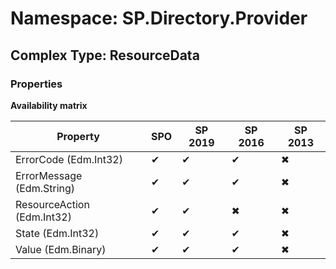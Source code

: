 # Namespace: SP.Directory.Provider

## Complex Type: ResourceData

### Properties

**Availability matrix**

Property | SPO | SP 2019 | SP 2016 | SP 2013
----------|-----|---------|---------|--------
ErrorCode (Edm.Int32) | ✔ | ✔ | ✔ | ✖
ErrorMessage (Edm.String) | ✔ | ✔ | ✔ | ✖
ResourceAction (Edm.Int32) | ✔ | ✔ | ✖ | ✖
State (Edm.Int32) | ✔ | ✔ | ✔ | ✖
Value (Edm.Binary) | ✔ | ✔ | ✔ | ✖
